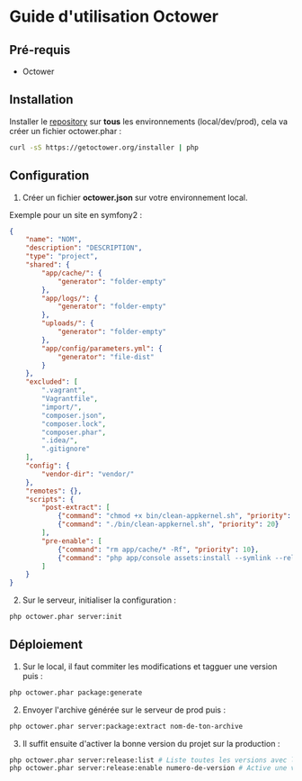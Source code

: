 # Guide d'utilisation Octower
    
    
## Pré-requis
    
- Octower

## Installation
    
Installer le [repository](https://github.com/octower/octower) sur **tous** les environnements (local/dev/prod), cela va créer un fichier octower.phar :
```bash
curl -sS https://getoctower.org/installer | php
```

## Configuration
    
1. Créer un fichier __octower.json__ sur votre environnement local.

Exemple pour un site en symfony2 :

```json
{
    "name": "NOM",
    "description": "DESCRIPTION",
    "type": "project",
    "shared": {
        "app/cache/": {
            "generator": "folder-empty"
        },
        "app/logs/": {
            "generator": "folder-empty"
        },
        "uploads/": {
            "generator": "folder-empty"
        },
        "app/config/parameters.yml": {
            "generator": "file-dist"
        }
    },
    "excluded": [
        ".vagrant",
        "Vagrantfile",
        "import/",
        "composer.json",
        "composer.lock",
        "composer.phar",
        ".idea/",
        ".gitignore"
    ],
    "config": {
        "vendor-dir": "vendor/"
    },
    "remotes": {},
    "scripts": {
        "post-extract": [
            {"command": "chmod +x bin/clean-appkernel.sh", "priority": 11},
            {"command": "./bin/clean-appkernel.sh", "priority": 20}
        ],
        "pre-enable": [
            {"command": "rm app/cache/* -Rf", "priority": 10},
            {"command": "php app/console assets:install --symlink --relative", "priority": 20}
        ]
    }
}
```

2. Sur le serveur, initialiser la configuration :

```bash
php octower.phar server:init
```

## Déploiement
    
1. Sur le local, il faut commiter les modifications et tagguer une version puis :
```bash
php octower.phar package:generate
```

2. Envoyer l'archive générée sur le serveur de prod puis :
```bash
php octower.phar server:package:extract nom-de-ton-archive
```

3. Il suffit ensuite d'activer la bonne version du projet sur la production :
```bash
php octower.phar server:release:list # Liste toutes les versions avec leurs numéros.
php octower.phar server:release:enable numero-de-version # Active une version
```

